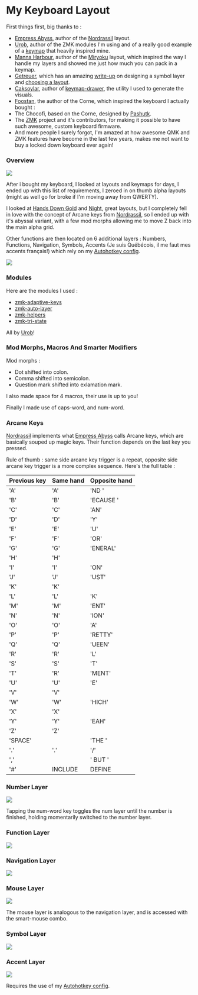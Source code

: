 # My Keyboard Layout

First things first, big thanks to :
- [Empress Abyss](https://github.com/empressabyss), author of the [Nordrassil](https://github.com/empressabyss/nordrassil) layout.
- [Urob](https://github.com/urob), author of the ZMK modules I'm using and of a really good example of a [keymap](https://github.com/urob/zmk-config) that heavily inspired mine.
- [Manna Harbour](https://github.com/manna-harbour), author of the [Miryoku](https://github.com/manna-harbour/miryoku) layout, which inspired the way I handle my layers and showed me just how much you can pack in a keymap.
- [Getreuer](https://github.com/getreuer), which has an amazing [write-up](https://getreuer.info/posts/keyboards/symbol-layer/index.html) on designing a symbol layer and [choosing a layout](https://getreuer.info/posts/keyboards/alt-layouts/index.html).
- [Caksoylar](https://github.com/caksoylar), author of [keymap-drawer](https://github.com/caksoylar/keymap-drawer), the utility I used to generate the visuals.
- [Foostan](https://github.com/foostan/crkbd/commits?author=foostan), the author of the Corne, which inspired the keyboard I actually bought :
- The Chocofi, based on the Corne, designed by [Pashutk](https://github.com/pashutk/chocofi/commits?author=pashutk).
- The [ZMK](https://github.com/zmkfirmware/zmk) project and it's contributors, for making it possible to have such awesome, custom keyboard firmware.
- And more people I surely forgot, I'm amazed at how awesome QMK and ZMK features have become in the last few years, makes me not want to buy a locked down keyboard ever again!

### Overview 

<img src="draw\base_keymap.svg">

After i bought my keyboard, I looked at layouts and keymaps for days, I ended up with this list of requirements, I zeroed in on thumb alpha layouts (might as well go for broke if I'm moving away from QWERTY).

I looked at [Hands Down Gold](https://sites.google.com/alanreiser.com/handsdown/home/hands-down-neu#h.1cdqya5986v5) and [Night](https://luminespire.github.io/night/home.html), great layouts, but I completely fell in love with the concept of Arcane keys from [Nordrassil](https://github.com/empressabyss/nordrassil), so I ended up with it's abyssal variant, with a few mod morphs allowing me to move Z back into the main alpha grid.

Other functions are then located on 6 additional layers : Numbers, Functions, Navigation, Symbols, Accents (Je suis Québécois, il me faut mes accents français!) which rely on my [Autohotkey config](https://github.com/Nathanix321/autohotkey-config).

<img src="draw\whole_keymap.svg">

### Modules

Here are the modules I used :
- [zmk-adaptive-keys](https://github.com/urob/zmk-adaptive-key/)
- [zmk-auto-layer](https://github.com/urob/zmk-auto-layer)
- [zmk-helpers](https://github.com/urob/zmk-helpers)
- [zmk-tri-state](https://github.com/urob/zmk-tri-state)

All by [Urob](https://github.com/urob)!

### Mod Morphs, Macros And Smarter Modifiers
Mod morphs :
- Dot shifted into colon.
- Comma shifted into semicolon.
- Question mark shifted into exlamation mark.

I also made space for 4 macros, their use is up to you!

Finally I made use of caps-word, and num-word.

### Arcane Keys
[Nordrassil](https://github.com/empressabyss/nordrassil) implements what [Empress Abyss](https://github.com/empressabyss) calls Arcane keys, which are basically souped up magic keys. Their function depends on the last key you pressed. 

Rule of thumb : same side arcane key trigger is a repeat, opposite side arcane key trigger is a more complex sequence. Here's the full table : 

| Previous key | Same hand | Opposite hand |
|--------------|-----------|---------------|
| 'A'          | 'A'       | 'ND '         |
| 'B'          | 'B'       | 'ECAUSE '     |
| 'C'          | 'C'       | 'AN'          |
| 'D'          | 'D'       | 'Y'           |
| 'E'          | 'E'       | 'U'           |
| 'F'          | 'F'       | 'OR'          |
| 'G'          | 'G'       | 'ENERAL'      |
| 'H'          | 'H'       |               |
| 'I'          | 'I'       | 'ON'          |
| 'J'          | 'J'       | 'UST'         |
| 'K'          | 'K'       |               |
| 'L'          | 'L'       | 'K'           |
| 'M'          | 'M'       | 'ENT'         |
| 'N'          | 'N'       | 'ION'         |
| 'O'          | 'O'       | 'A'           |
| 'P'          | 'P'       | 'RETTY'       |
| 'Q'          | 'Q'       | 'UEEN'        |
| 'R'          | 'R'       | 'L'           |
| 'S'          | 'S'       | 'T'           |
| 'T'          | 'R'       | 'MENT'        |
| 'U'          | 'U'       | 'E'           |
| 'V'          | 'V'       |               |
| 'W'          | 'W'       | 'HICH'        |
| 'X'          | 'X'       |               |
| 'Y'          | 'Y'       | 'EAH'         |
| 'Z'          | 'Z'       |               |
| 'SPACE'      |           | 'THE '        |
| '.'          | '.'       | '/'           |
| ','          |           | ' BUT '       |
| '#'          | INCLUDE   | DEFINE        |

### Number Layer
<img src="draw\num_keymap.svg">

Tapping the num-word key toggles the num layer until the number is finished, holding momentarily switched to the number layer.

### Function Layer
<img src="draw\fun_keymap.svg">

### Navigation Layer
<img src="draw\nav_keymap.svg">

### Mouse Layer
<img src="draw\mouse_keymap.svg">

The mouse layer is analogous to the navigation layer, and is accessed with the smart-mouse combo.

### Symbol Layer 
<img src="draw\sym_keymap.svg">

### Accent Layer
<img src="draw\acc_keymap.svg">

Requires the use of my [Autohotkey config](https://github.com/Nathanix321/autohotkey-config).